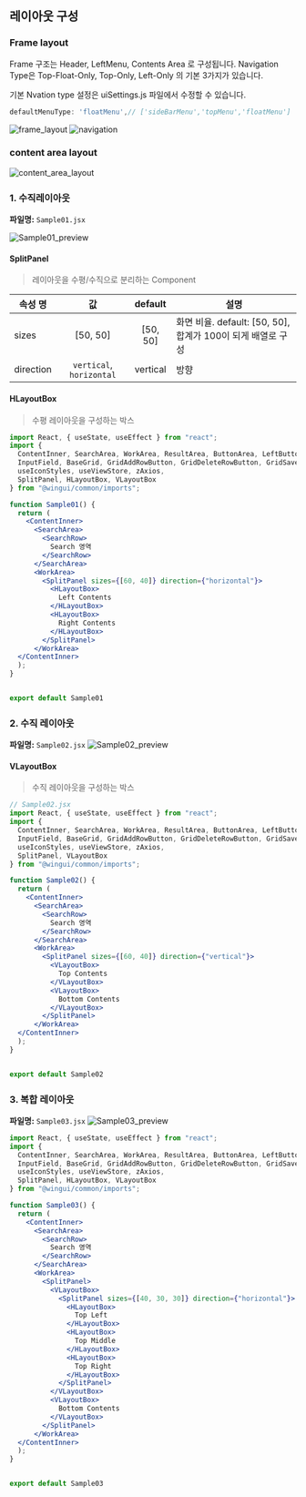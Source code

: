## 레이아웃 구성 

### Frame layout 
Frame 구조는 Header, LeftMenu, Contents Area 로 구성됩니다.
Navigation Type은 Top-Float-Only, Top-Only, Left-Only 의 기본 3가지가 있습니다. 

기본 Nvation type 설정은 uiSettings.js 파일에서 수정할 수 있습니다.
```javascript
defaultMenuType: 'floatMenu',// ['sideBarMenu','topMenu','floatMenu']
```

![frame_layout](../images/framelayout.jpg)
![navigation](../images/navigation.jpg)

### content area layout
![content_area_layout](../images/contentlayout.jpg)


### 1. 수직레이아웃
**파일명:**  `Sample01.jsx`

![Sample01_preview](../images/chapter3/레이아웃_Sample01.png)

#### SplitPanel 
> 레이아웃을 수평/수직으로 분리하는 Component 

| 속성 명 |  값 | default | 설명 |
|--------|:--------:|:--------:|--------|
| sizes | [50, 50] | [50, 50] |화면 비율. default: [50, 50], 합계가 100이 되게 배열로 구성 |
| direction | `vertical`, `horizontal` | vertical | 방향 |

#### HLayoutBox 
 > 수평 레이아웃을 구성하는 박스


```jsx
import React, { useState, useEffect } from "react";
import {
  ContentInner, SearchArea, WorkArea, ResultArea, ButtonArea, LeftButtonArea, RightButtonArea, SearchRow,
  InputField, BaseGrid, GridAddRowButton, GridDeleteRowButton, GridSaveButton, useContentStore,
  useIconStyles, useViewStore, zAxios,
  SplitPanel, HLayoutBox, VLayoutBox
} from "@wingui/common/imports";

function Sample01() {
  return (
    <ContentInner>
      <SearchArea>
        <SearchRow>
          Search 영역
        </SearchRow>
      </SearchArea>
      <WorkArea>
        <SplitPanel sizes={[60, 40]} direction={"horizontal"}>
          <HLayoutBox>
            Left Contents
          </HLayoutBox>
          <HLayoutBox>
            Right Contents
          </HLayoutBox>
        </SplitPanel>
      </WorkArea>
  </ContentInner>
  );
}


export default Sample01
```

### 2. 수직 레이아웃 
**파일명:**  `Sample02.jsx`
![Sample02_preview](../images/chapter3/레이아웃_Sample02.png)

#### VLayoutBox 
 > 수직 레이아웃을 구성하는 박스


```jsx
// Sample02.jsx
import React, { useState, useEffect } from "react";
import {
  ContentInner, SearchArea, WorkArea, ResultArea, ButtonArea, LeftButtonArea, RightButtonArea, SearchRow,
  InputField, BaseGrid, GridAddRowButton, GridDeleteRowButton, GridSaveButton, useContentStore,
  useIconStyles, useViewStore, zAxios,
  SplitPanel, VLayoutBox 
} from "@wingui/common/imports";

function Sample02() {
  return (
    <ContentInner>
      <SearchArea>
        <SearchRow>
          Search 영역
        </SearchRow>
      </SearchArea>
      <WorkArea>
        <SplitPanel sizes={[60, 40]} direction={"vertical"}>
          <VLayoutBox>
            Top Contents
          </VLayoutBox>
          <VLayoutBox>
            Bottom Contents
          </VLayoutBox>
        </SplitPanel>
      </WorkArea>
  </ContentInner>
  );
}


export default Sample02
```

### 3. 복합 레이아웃 
**파일명:**  `Sample03.jsx`
![Sample03_preview](../images/chapter3/레이아웃_Sample03.png)

```jsx
import React, { useState, useEffect } from "react";
import {
  ContentInner, SearchArea, WorkArea, ResultArea, ButtonArea, LeftButtonArea, RightButtonArea, SearchRow,
  InputField, BaseGrid, GridAddRowButton, GridDeleteRowButton, GridSaveButton, useContentStore,
  useIconStyles, useViewStore, zAxios,
  SplitPanel, HLayoutBox, VLayoutBox
} from "@wingui/common/imports";

function Sample03() {
  return (
    <ContentInner>
      <SearchArea>
        <SearchRow>
          Search 영역
        </SearchRow>
      </SearchArea>
      <WorkArea>
        <SplitPanel>
          <VLayoutBox>
            <SplitPanel sizes={[40, 30, 30]} direction={"horizontal"}>
              <HLayoutBox>
                Top Left
              </HLayoutBox>
              <HLayoutBox>
                Top Middle
              </HLayoutBox>
              <HLayoutBox>
                Top Right
              </HLayoutBox>
            </SplitPanel>
          </VLayoutBox>
          <VLayoutBox>
            Bottom Contents
          </VLayoutBox>
        </SplitPanel>
      </WorkArea>
  </ContentInner>
  );
}


export default Sample03
```